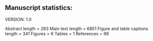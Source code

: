 ## Manuscript statistics:

VERSION: 1.0

Abstract length = 283
Main text length = 6851
Figure and table captions length = 341
Figures = 6
Tables = 1
References = 98
